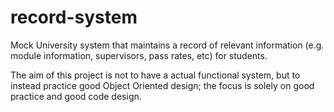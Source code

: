 # record-system
Mock University system that maintains a record of relevant information (e.g. module information, supervisors, pass rates, etc) for students.

The aim of this project is not to have a actual functional system, but to instead practice good Object Oriented design; the focus is solely on good practice and good code design.

